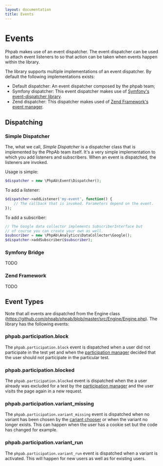 ```yaml
---
layout: documentation
title: Events
---
```


# Events

Phpab makes use of an event dispatcher. The event dispatcher can be used to attach
event listeners to so that action can be taken when events happen within the library.

The library supports multiple implementations of an event dispatcher. By default the
following implementations exists:
- Default dispatcher: An event dispatcher composed by the phpab team;
- Symfony dispatcher: This event dispatcher makes use of
[Symfony's event-dispatcher library](https://github.com/symfony/event-dispatcher).
- Zend dispatcher: This dispatcher makes used of
[Zend Framework's event manager](https://github.com/zendframework/zend-eventmanager).

## Dispatching

### Simple Dispatcher

The, what we call, *Simple Dispatcher* is a dispatcher class that is implemented by
the PhpAb team itself. It's a very simple implementation to which you add listeners
and subscribers. When an event is dispatched, the listeners are invoked.

Usage is simple:

```php
$dispatcher = new \PhpAb\Event\Dispatcher();
```

To add a listener:

```php
$dispatcher->addListener('my-event', function() {
    // The callback that is invoked. Parameters depend on the event.
});
```

To add a subscriber:

```php
// The Google data collector implements SubscriberInterface but
// of course you can create your own as well.
$subscriber = new \PhpAb\Analytics\DataCollector\Google();
$dispatcher->addSubscriber($subscriber);
```

### Symfony Bridge

TODO

### Zend Framework

TODO

## Event Types

Note that all events are dispatched from the Engine class
(https://github.com/phpab/phpab/blob/master/src/Engine/Engine.php).
The library has the following events:

### phpab.participation.block

The `phpab.participation.block` event is dispatched when a user did not participate
in the test yet and when the [participation manager](participation.html) decided
that the user should not participate in the particular test.

### phpab.participation.blocked

The `phpab.participation.blocked` event is dispatched when the a user already was
excluded for a test by the [participation manager](participation.html) and the
user visits the page again in a new request.

### phpab.participation.variant_missing

The `phpab.participation.variant_missing` event is dispatched when no variant
has been chosen by the [cariant chooser](variants.html) or when the variant no
longer exists. This can happen when the user has a cookie set but the code has
changed for example.

### phpab.participation.variant_run

The `phpab.participation.variant_run` event is dispatched when a variant is
activated. This will happen for new users as well as for existing users.
